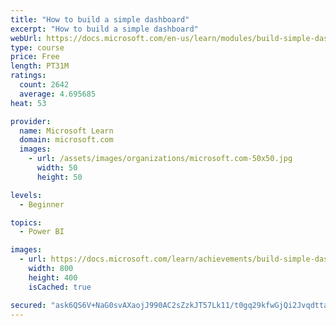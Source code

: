 ```yaml
---
title: "How to build a simple dashboard"
excerpt: "How to build a simple dashboard"
webUrl: https://docs.microsoft.com/en-us/learn/modules/build-simple-dashboard/
type: course
price: Free
length: PT31M
ratings:
  count: 2642
  average: 4.695685
heat: 53

provider:
  name: Microsoft Learn
  domain: microsoft.com
  images:
    - url: /assets/images/organizations/microsoft.com-50x50.jpg
      width: 50
      height: 50

levels:
  - Beginner

topics:
  - Power BI

images:
  - url: https://docs.microsoft.com/learn/achievements/build-simple-dashboard-social.png
    width: 800
    height: 400
    isCached: true

secured: "ask6QS6V+NaG0svAXaojJ990AC2sZzkJT57Lk11/t0gq29kfwGjQi2JvqdttaZcolTIwI4mPKImfjr5IsEnTt2y5elAx/jIDf5dxxdn6AHOyB8OW4MufWNYqPV2+2F+PP6DHqJC12yiqSKnOC321eSf/M19PjseJSzkI4U7MItaI4xaJga48B1xNI1cKENgvYKeYXtuJ2ATaaOpAtqRE88b4YD200ZwnE2qJbNInwxpupIBsU9owf/u9LT7xcQ7XrwdZi9vItbkcumEq3NzcGbK2B4mgyr3QF3zHMGTW2GcBShd4m2tcOuFCWLB5Mtoa58jaYH1h3enJbig3wqSYCqQqXN0ILLaEXOu/yjnJkhuOdPQQI8rsf+te3Fah+nwX7uBSCIGJuh2MMBf7TWQ2lteMS6pH+vOzurkcU5sPDHE=;Cy/pUS3cN0+aAObDQEzJbA=="
---
```


